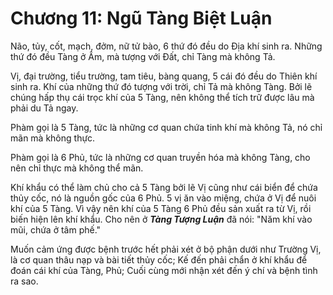 # Chương 11: Ngũ Tàng Biệt Luận

Não, tủy, cốt, mạch, đởm, nữ tử bào, 6 thứ đó đều do Địa khí sinh ra. Những thứ
đó đều Tàng ở Âm, mà tượng với Đất, chỉ Tàng mà không Tả.

Vị, đại trường, tiểu trường, tam tiêu, bàng quang, 5 cái đó đều do Thiên khí sinh
ra. Khí của những thứ đó tượng với trời, chỉ Tả mà không Tàng. Bởi lẽ chúng hấp
thụ cái trọc khí của 5 Tàng, nên không thể tích trữ được lâu mà phải du Tả ngay.

Phàm gọi là 5 Tàng, tức là những cơ quan chứa tinh khí mà không Tả, nó chỉ mãn mà
không thực.

Phàm gọi là 6 Phủ, tức là những cơ quan truyền hóa mà không Tàng, cho nên chỉ
thực mà không thể mãn.

Khí khẩu có thể làm chủ cho cả 5 Tàng bởi lẽ Vị cũng như cái biển để chứa thủy
cốc, nó là nguồn gốc của 6 Phủ. 5 vị ăn vào miệng, chứa ở Vị để nuôi khí của 5
Tàng. Vì vậy nên khí của 5 Tàng 6 Phủ đều sản xuất ra từ Vị, rồi biến hiện lên
khí khẩu. Cho nên ở ***Tàng Tượng Luận*** đã nói: "Năm khí vào mũi, chứa ở tâm
phế."

Muốn cảm ứng được bệnh trước hết phải xét ở bộ phận dưới như Trường Vị, là cơ
quan thâu nạp và bài tiết thủy cốc; Kế đến phải chẩn ở khí khẩu để đoán cái khí
của Tàng, Phủ; Cuối cùng mới nhận xét đến ý chí và bệnh tình ra sao.
